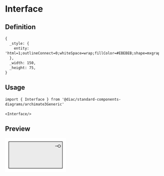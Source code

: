 # Interface

## Definition

```
{
  _style: { 
    entity: 'html=1;outlineConnect=0;whiteSpace=wrap;fillColor=#EBEBEB;shape=mxgraph.archimate3.application;appType=interface;archiType=square;',
  },
  _width: 150,
  _height: 75,
}
```

## Usage

```
import { Interface } from '@diac/standard-components-diagrams/archimate3Generic'

<Interface/>
```

## Preview

<img src="./interface.png" width="200"/>
